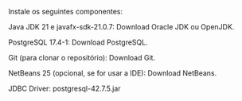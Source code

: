 Instale os seguintes componentes:

Java JDK 21 e javafx-sdk-21.0.7: Download Oracle JDK ou OpenJDK.

PostgreSQL 17.4-1: Download PostgreSQL.

Git (para clonar o repositório): Download Git.

NetBeans 25 (opcional, se for usar a IDE): Download NetBeans.

JDBC Driver: postgresql-42.7.5.jar
